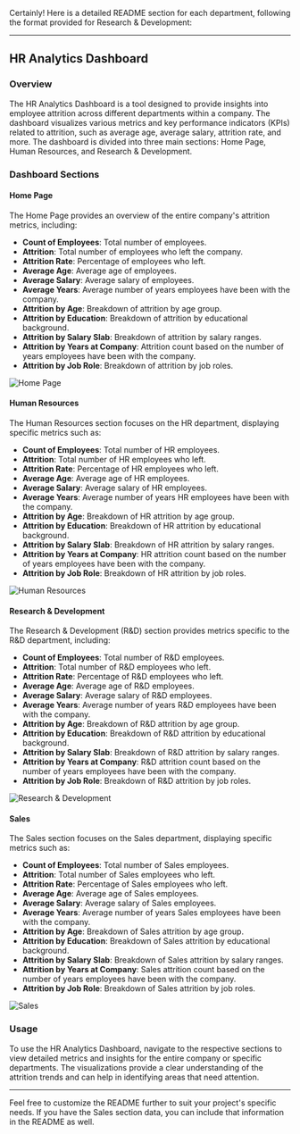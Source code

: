 Certainly! Here is a detailed README section for each department, following the format provided for Research & Development:

---

## HR Analytics Dashboard

### Overview

The HR Analytics Dashboard is a tool designed to provide insights into employee attrition across different departments within a company. The dashboard visualizes various metrics and key performance indicators (KPIs) related to attrition, such as average age, average salary, attrition rate, and more. The dashboard is divided into three main sections: Home Page, Human Resources, and Research & Development.

### Dashboard Sections

#### Home Page

The Home Page provides an overview of the entire company's attrition metrics, including:
- **Count of Employees**: Total number of employees.
- **Attrition**: Total number of employees who left the company.
- **Attrition Rate**: Percentage of employees who left.
- **Average Age**: Average age of employees.
- **Average Salary**: Average salary of employees.
- **Average Years**: Average number of years employees have been with the company.
- **Attrition by Age**: Breakdown of attrition by age group.
- **Attrition by Education**: Breakdown of attrition by educational background.
- **Attrition by Salary Slab**: Breakdown of attrition by salary ranges.
- **Attrition by Years at Company**: Attrition count based on the number of years employees have been with the company.
- **Attrition by Job Role**: Breakdown of attrition by job roles.

![Home Page]()

#### Human Resources

The Human Resources section focuses on the HR department, displaying specific metrics such as:
- **Count of Employees**: Total number of HR employees.
- **Attrition**: Total number of HR employees who left.
- **Attrition Rate**: Percentage of HR employees who left.
- **Average Age**: Average age of HR employees.
- **Average Salary**: Average salary of HR employees.
- **Average Years**: Average number of years HR employees have been with the company.
- **Attrition by Age**: Breakdown of HR attrition by age group.
- **Attrition by Education**: Breakdown of HR attrition by educational background.
- **Attrition by Salary Slab**: Breakdown of HR attrition by salary ranges.
- **Attrition by Years at Company**: HR attrition count based on the number of years employees have been with the company.
- **Attrition by Job Role**: Breakdown of HR attrition by job roles.

![Human Resources](./mnt/data/Human%20Resources.png)

#### Research & Development

The Research & Development (R&D) section provides metrics specific to the R&D department, including:
- **Count of Employees**: Total number of R&D employees.
- **Attrition**: Total number of R&D employees who left.
- **Attrition Rate**: Percentage of R&D employees who left.
- **Average Age**: Average age of R&D employees.
- **Average Salary**: Average salary of R&D employees.
- **Average Years**: Average number of years R&D employees have been with the company.
- **Attrition by Age**: Breakdown of R&D attrition by age group.
- **Attrition by Education**: Breakdown of R&D attrition by educational background.
- **Attrition by Salary Slab**: Breakdown of R&D attrition by salary ranges.
- **Attrition by Years at Company**: R&D attrition count based on the number of years employees have been with the company.
- **Attrition by Job Role**: Breakdown of R&D attrition by job roles.

![Research & Development](./mnt/data/Research%20&%20Development.png)

#### Sales

The Sales section focuses on the Sales department, displaying specific metrics such as:
- **Count of Employees**: Total number of Sales employees.
- **Attrition**: Total number of Sales employees who left.
- **Attrition Rate**: Percentage of Sales employees who left.
- **Average Age**: Average age of Sales employees.
- **Average Salary**: Average salary of Sales employees.
- **Average Years**: Average number of years Sales employees have been with the company.
- **Attrition by Age**: Breakdown of Sales attrition by age group.
- **Attrition by Education**: Breakdown of Sales attrition by educational background.
- **Attrition by Salary Slab**: Breakdown of Sales attrition by salary ranges.
- **Attrition by Years at Company**: Sales attrition count based on the number of years employees have been with the company.
- **Attrition by Job Role**: Breakdown of Sales attrition by job roles.

![Sales](./mnt/data/Sales.png)

### Usage

To use the HR Analytics Dashboard, navigate to the respective sections to view detailed metrics and insights for the entire company or specific departments. The visualizations provide a clear understanding of the attrition trends and can help in identifying areas that need attention.


---

Feel free to customize the README further to suit your project's specific needs. If you have the Sales section data, you can include that information in the README as well.



